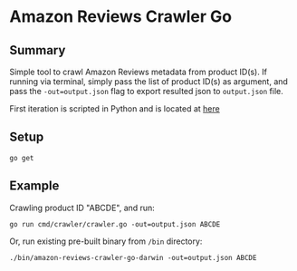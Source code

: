 # Amazon Reviews Crawler Go

## Summary

Simple tool to crawl Amazon Reviews metadata from product ID(s).
If running via terminal, simply pass the list of product ID(s) as argument, and pass the `-out=output.json` flag to export resulted json to `output.json` file.

First iteration is scripted in Python and is located at [here](https://github.com/anzellai/amazon_reviews_crawler)


## Setup

`go get`


## Example

Crawling product ID "ABCDE", and run:

`go run cmd/crawler/crawler.go -out=output.json ABCDE`


Or, run existing pre-built binary from `/bin` directory:

`./bin/amazon-reviews-crawler-go-darwin -out=output.json ABCDE`
